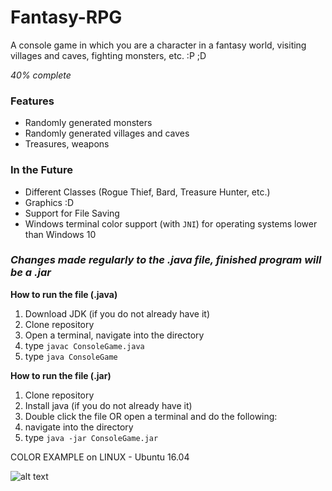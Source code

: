 # Fantasy-RPG

A console game in which you are a character in a fantasy world, visiting villages and caves, fighting monsters, etc.   :P ;D

_40% complete_

### Features

- Randomly generated monsters
- Randomly generated villages and caves
- Treasures, weapons

### In the Future

- Different Classes (Rogue Thief, Bard, Treasure Hunter, etc.)
- Graphics :D
- Support for File Saving
- Windows terminal color support (with `JNI`) for operating systems lower than Windows 10

### _Changes made regularly to the .java file, finished program will be a .jar_

**How to run the file (.java)**
1. Download JDK (if you do not already have it)
2. Clone repository
3. Open a terminal, navigate into the directory
4. type `javac ConsoleGame.java`
5. type `java ConsoleGame`

**How to run the file (.jar)**

1. Clone repository
2. Install java (if you do not already have it)
3. Double click the file OR open a terminal and do the following:
4. navigate into the directory
5. type `java -jar ConsoleGame.jar`


COLOR EXAMPLE on LINUX - Ubuntu 16.04

![alt text](https://github.com/Rohan-Bansal/Fantasy-RPG/blob/master/Images/Game_Start.png "Game Starting")

